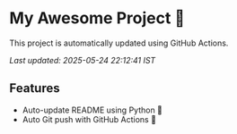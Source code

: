 # My Awesome Project 🚀

This project is automatically updated using GitHub Actions.

_Last updated: 2025-05-24 22:12:41 IST_

## Features
- Auto-update README using Python 🐍
- Auto Git push with GitHub Actions 🤖
